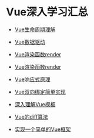 <!--
 * @Description: Vue深入底层源码学习汇总
 * @Date: 2019-08-10 01:46:28
 * @LastEditors: phoebus
 * @LastEditTime: 2019-08-21 17:13:31
 -->
# Vue深入学习汇总

* [Vue生命周期理解](知识笔记/大前端/框架/Vue/深入学习/Vue生命周期理解.md)

* [Vue数据驱动](知识笔记/大前端/框架/Vue/深入学习/Vue数据驱动.md)

* [Vue渲染函数render](知识笔记/大前端/框架/Vue/深入学习/Vue渲染函数render.md)

* [Vue渲染函数render](知识笔记/大前端/框架/Vue/深入学习/Vue渲染函数render.md)

* [Vue响应式原理](知识笔记/大前端/框架/Vue/深入学习/Vue响应式原理.md)

* [Vue双向绑定简单实现](知识笔记/大前端/框架/Vue/深入学习/Vue双向绑定简单实现.md)

* [深入理解Vue模板](知识笔记/大前端/框架/Vue/深入学习/深入理解Vue模板.md)

* [Vue的diff算法](知识笔记/大前端/框架/Vue/深入学习/Vue的diff算法.md)

* [实现一个简单的Vue框架](知识笔记/大前端/框架/Vue/深入学习/实现一个简单的Vue框架.md)
